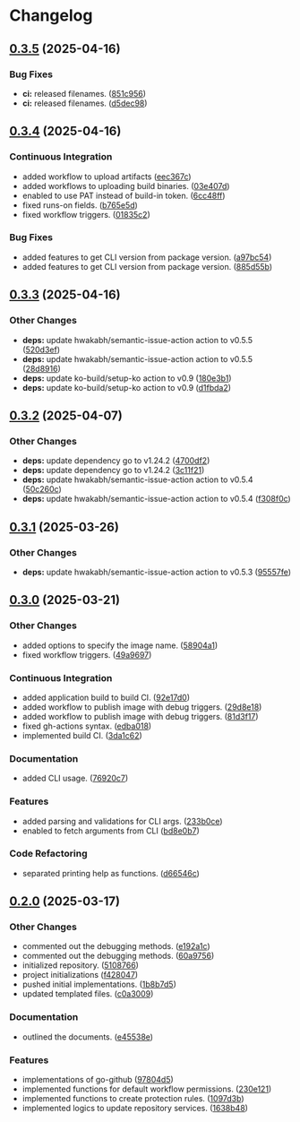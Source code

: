 # Changelog

## [0.3.5](https://github.com/hwakabh/repooster/compare/v0.3.4...v0.3.5) (2025-04-16)


### Bug Fixes

* **ci:** released filenames. ([851c956](https://github.com/hwakabh/repooster/commit/851c9565b35ea079dd14a3976b4f0a7ce9177982))
* **ci:** released filenames. ([d5dec98](https://github.com/hwakabh/repooster/commit/d5dec98790b1d8b18e9593f7100252f00f5eed17))

## [0.3.4](https://github.com/hwakabh/repooster/compare/v0.3.3...v0.3.4) (2025-04-16)


### Continuous Integration

* added workflow to upload artifacts ([eec367c](https://github.com/hwakabh/repooster/commit/eec367cd8ed3fa9803898fd1916a9392836de819))
* added workflows to uploading build binaries. ([03e407d](https://github.com/hwakabh/repooster/commit/03e407d59aaa31535398550685a71215b6738582))
* enabled to use PAT instead of build-in token. ([6cc48ff](https://github.com/hwakabh/repooster/commit/6cc48ff98567c540a95a35c41d3f06bf04cfd894))
* fixed runs-on fields. ([b765e5d](https://github.com/hwakabh/repooster/commit/b765e5dc963299891ee7bcf8b167979dd2d5bcdf))
* fixed workflow triggers. ([01835c2](https://github.com/hwakabh/repooster/commit/01835c2d9aebb7f218dd8cd41eb270825266c986))


### Bug Fixes

* added features to get CLI version from package version. ([a97bc54](https://github.com/hwakabh/repooster/commit/a97bc54898142a90d5410e72e9a5f38f1a23189d))
* added features to get CLI version from package version. ([885d55b](https://github.com/hwakabh/repooster/commit/885d55b670c7c9ea2470487ef7dcc2e25835b95d))

## [0.3.3](https://github.com/hwakabh/repooster/compare/v0.3.2...v0.3.3) (2025-04-16)


### Other Changes

* **deps:** update hwakabh/semantic-issue-action action to v0.5.5 ([520d3ef](https://github.com/hwakabh/repooster/commit/520d3ef37a0ef38b460045eed91948d029a0d164))
* **deps:** update hwakabh/semantic-issue-action action to v0.5.5 ([28d8916](https://github.com/hwakabh/repooster/commit/28d8916ff9a9587cd12f84796c2936b9a61ad205))
* **deps:** update ko-build/setup-ko action to v0.9 ([180e3b1](https://github.com/hwakabh/repooster/commit/180e3b13adaf64c53e8d8bbcc1e14aaa54e70b93))
* **deps:** update ko-build/setup-ko action to v0.9 ([d1fbda2](https://github.com/hwakabh/repooster/commit/d1fbda2bab00878669c6f5e1fcb87d61ce630f00))

## [0.3.2](https://github.com/hwakabh/repooster/compare/v0.3.1...v0.3.2) (2025-04-07)


### Other Changes

* **deps:** update dependency go to v1.24.2 ([4700df2](https://github.com/hwakabh/repooster/commit/4700df26ac061899b06276611e67aba44200bde9))
* **deps:** update dependency go to v1.24.2 ([3c11f21](https://github.com/hwakabh/repooster/commit/3c11f212eca5bf46a6b228a32bfaa6f96040b4cd))
* **deps:** update hwakabh/semantic-issue-action action to v0.5.4 ([50c260c](https://github.com/hwakabh/repooster/commit/50c260c9d8ab3c3243173de2cb1bcb4db696580c))
* **deps:** update hwakabh/semantic-issue-action action to v0.5.4 ([f308f0c](https://github.com/hwakabh/repooster/commit/f308f0cc8cb12d83213ad171a3a3049eed0f2f1d))

## [0.3.1](https://github.com/hwakabh/repooster/compare/v0.3.0...v0.3.1) (2025-03-26)


### Other Changes

* **deps:** update hwakabh/semantic-issue-action action to v0.5.3 ([95557fe](https://github.com/hwakabh/repooster/commit/95557feaa8094e18295e590ec3005494eaec0c2d))

## [0.3.0](https://github.com/hwakabh/repooster/compare/v0.2.0...v0.3.0) (2025-03-21)


### Other Changes

* added options to specify the image name. ([58904a1](https://github.com/hwakabh/repooster/commit/58904a1be47e15b31c88efadd6cf38b9d40c2517))
* fixed workflow triggers. ([49a9697](https://github.com/hwakabh/repooster/commit/49a96974dbaa28c7af028463052e63f30763967c))


### Continuous Integration

* added application build to build CI. ([92e17d0](https://github.com/hwakabh/repooster/commit/92e17d0feea08f19d017d20a408b5e8c62af0d25))
* added workflow to publish image with debug triggers. ([29d8e18](https://github.com/hwakabh/repooster/commit/29d8e18c5ea2028a17f06ad8ac350cdf73b25043))
* added workflow to publish image with debug triggers. ([81d3f17](https://github.com/hwakabh/repooster/commit/81d3f17fce96bf802de1603b612643cadf8aefba))
* fixed gh-actions syntax. ([edba018](https://github.com/hwakabh/repooster/commit/edba0183997c0f1ab23945ba2aa94a84be53b3a4))
* implemented build CI. ([3da1c62](https://github.com/hwakabh/repooster/commit/3da1c62c235fb5b4ad2661263ec5f9079fdf23ad))


### Documentation

* added CLI usage. ([76920c7](https://github.com/hwakabh/repooster/commit/76920c70d93ca57d4ad89acff0a666a00175d092))


### Features

* added parsing and validations for CLI args. ([233b0ce](https://github.com/hwakabh/repooster/commit/233b0cec659e2360ac63664836c8c3bdcfc0ae68))
* enabled to fetch arguments from CLI ([bd8e0b7](https://github.com/hwakabh/repooster/commit/bd8e0b77a9703a9067be86e0e41db13bf66a3c20))


### Code Refactoring

* separated printing help as functions. ([d66546c](https://github.com/hwakabh/repooster/commit/d66546c05632b1efe842a76362210eb8fc7e00cb))

## [0.2.0](https://github.com/hwakabh/repooster/compare/v0.1.0...v0.2.0) (2025-03-17)


### Other Changes

* commented out the debugging methods. ([e192a1c](https://github.com/hwakabh/repooster/commit/e192a1c722219f85532ec042399b3b23821f6522))
* commented out the debugging methods. ([60a9756](https://github.com/hwakabh/repooster/commit/60a9756df75a3c2b98cd0d5a9c3c3dab2eab09f8))
* initialized repository. ([5108766](https://github.com/hwakabh/repooster/commit/5108766648dbd588a2940af8c2cb081f9cbac7bc))
* project initializations ([f428047](https://github.com/hwakabh/repooster/commit/f428047ddeda423172e8dab61c9252be4959b8e0))
* pushed initial implementations. ([1b8b7d5](https://github.com/hwakabh/repooster/commit/1b8b7d5c3437adbfed9f3629628508340105f490))
* updated templated files. ([c0a3009](https://github.com/hwakabh/repooster/commit/c0a30092a8a32db45a5074a49f4c083d9946c336))


### Documentation

* outlined the documents. ([e45538e](https://github.com/hwakabh/repooster/commit/e45538eefef6250206859a909956f6bc00ee6fd1))


### Features

* implementations of go-github ([97804d5](https://github.com/hwakabh/repooster/commit/97804d553b8e33c9c9607aadca7bf9786f977231))
* implemented functions for default workflow permissions. ([230e121](https://github.com/hwakabh/repooster/commit/230e121eeda4050a296b41ea22778408e25a48d6))
* implemented functions to create protection rules. ([1097d3b](https://github.com/hwakabh/repooster/commit/1097d3bb4acbef181146286c9dc8cbb343ef83af))
* implemented logics to update repository services. ([1638b48](https://github.com/hwakabh/repooster/commit/1638b481b1d376a2aa2bb96efbd214812801aa87))
